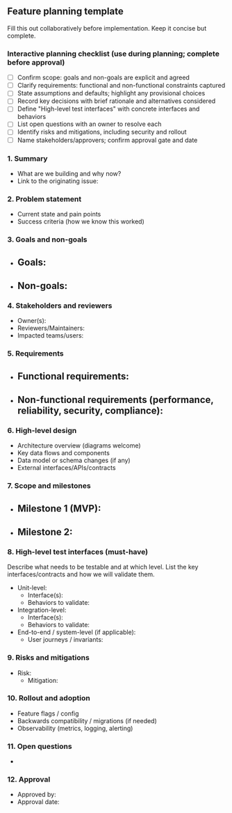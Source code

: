 ## Feature planning template

Fill this out collaboratively before implementation. Keep it concise but complete.

### Interactive planning checklist (use during planning; complete before approval)

- [ ] Confirm scope: goals and non-goals are explicit and agreed
- [ ] Clarify requirements: functional and non-functional constraints captured
- [ ] State assumptions and defaults; highlight any provisional choices
- [ ] Record key decisions with brief rationale and alternatives considered
- [ ] Define "High-level test interfaces" with concrete interfaces and behaviors
- [ ] List open questions with an owner to resolve each
- [ ] Identify risks and mitigations, including security and rollout
- [ ] Name stakeholders/approvers; confirm approval gate and date

### 1. Summary

- What are we building and why now?
- Link to the originating issue: <!-- #123 -->

### 2. Problem statement

- Current state and pain points
- Success criteria (how we know this worked)

### 3. Goals and non-goals

- Goals:
  - 
- Non-goals:
  - 

### 4. Stakeholders and reviewers

- Owner(s):
- Reviewers/Maintainers:
- Impacted teams/users:

### 5. Requirements

- Functional requirements:
  - 
- Non-functional requirements (performance, reliability, security, compliance):
  - 

### 6. High-level design

- Architecture overview (diagrams welcome)
- Key data flows and components
- Data model or schema changes (if any)
- External interfaces/APIs/contracts

### 7. Scope and milestones

- Milestone 1 (MVP):
  - 
- Milestone 2:
  - 

### 8. High-level test interfaces (must-have)

Describe what needs to be testable and at which level. List the key interfaces/contracts and how we will validate them.

- Unit-level:
  - Interface(s):
  - Behaviors to validate:
- Integration-level:
  - Interface(s):
  - Behaviors to validate:
- End-to-end / system-level (if applicable):
  - User journeys / invariants:

### 9. Risks and mitigations

- Risk:
  - Mitigation:

### 10. Rollout and adoption

- Feature flags / config
- Backwards compatibility / migrations (if needed)
- Observability (metrics, logging, alerting)

### 11. Open questions

- 

### 12. Approval

- Approved by: <!-- maintainer(s) -->
- Approval date:


